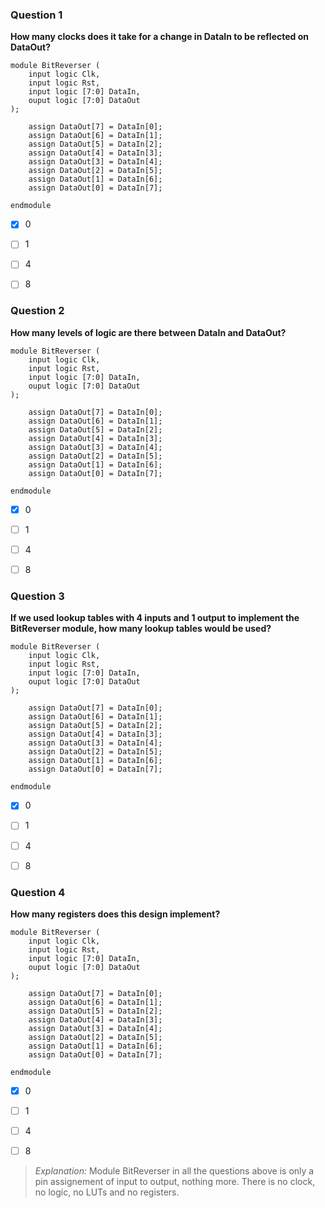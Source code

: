### Question 1
**How many clocks does it take for a change in DataIn to be reflected on DataOut?**
```
module BitReverser (
    input logic Clk,
    input logic Rst,
    input logic [7:0] DataIn,
    ouput logic [7:0] DataOut
);

    assign DataOut[7] = DataIn[0];
    assign DataOut[6] = DataIn[1];
    assign DataOut[5] = DataIn[2];
    assign DataOut[4] = DataIn[3];
    assign DataOut[3] = DataIn[4];
    assign DataOut[2] = DataIn[5];
    assign DataOut[1] = DataIn[6];
    assign DataOut[0] = DataIn[7];
    
endmodule
```

- [x] 0
- [ ] 1
- [ ] 4
- [ ] 8


### Question 2
**How many levels of logic are there between DataIn and DataOut?**
```
module BitReverser (
    input logic Clk,
    input logic Rst,
    input logic [7:0] DataIn,
    ouput logic [7:0] DataOut
);
    
    assign DataOut[7] = DataIn[0];
    assign DataOut[6] = DataIn[1];
    assign DataOut[5] = DataIn[2];
    assign DataOut[4] = DataIn[3];
    assign DataOut[3] = DataIn[4];
    assign DataOut[2] = DataIn[5];
    assign DataOut[1] = DataIn[6];
    assign DataOut[0] = DataIn[7];
    
endmodule
```

- [x] 0
- [ ] 1
- [ ] 4
- [ ] 8


### Question 3
**If we used lookup tables with 4 inputs and 1 output to implement the BitReverser module, how many lookup tables would be used?**
```
module BitReverser (
    input logic Clk,
    input logic Rst,
    input logic [7:0] DataIn,
    ouput logic [7:0] DataOut
);
    
    assign DataOut[7] = DataIn[0];
    assign DataOut[6] = DataIn[1];
    assign DataOut[5] = DataIn[2];
    assign DataOut[4] = DataIn[3];
    assign DataOut[3] = DataIn[4];
    assign DataOut[2] = DataIn[5];
    assign DataOut[1] = DataIn[6];
    assign DataOut[0] = DataIn[7];
    
endmodule
```

- [x] 0
- [ ] 1
- [ ] 4
- [ ] 8


### Question 4
**How many registers does this design implement?**
```
module BitReverser (
    input logic Clk,
    input logic Rst,
    input logic [7:0] DataIn,
    ouput logic [7:0] DataOut
);

    assign DataOut[7] = DataIn[0];
    assign DataOut[6] = DataIn[1];
    assign DataOut[5] = DataIn[2];
    assign DataOut[4] = DataIn[3];
    assign DataOut[3] = DataIn[4];
    assign DataOut[2] = DataIn[5];
    assign DataOut[1] = DataIn[6];
    assign DataOut[0] = DataIn[7];
    
endmodule
```

- [x] 0
- [ ] 1
- [ ] 4
- [ ] 8


> *Explanation:* Module BitReverser in all the questions above is only a pin assignement of input to output, nothing more. There is no clock, no logic, no LUTs and no registers.

